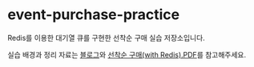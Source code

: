 # event-purchase-practice
Redis를 이용한 대기열 큐를 구현한 선착순 구매 실습 저장소입니다.

실습 배경과 정리 자료는 [블로그](https://velog.io/@dudxo/선착순-구매With-Redis)와 [선착순 구매(with Redis).PDF]()를 참고해주세요.

